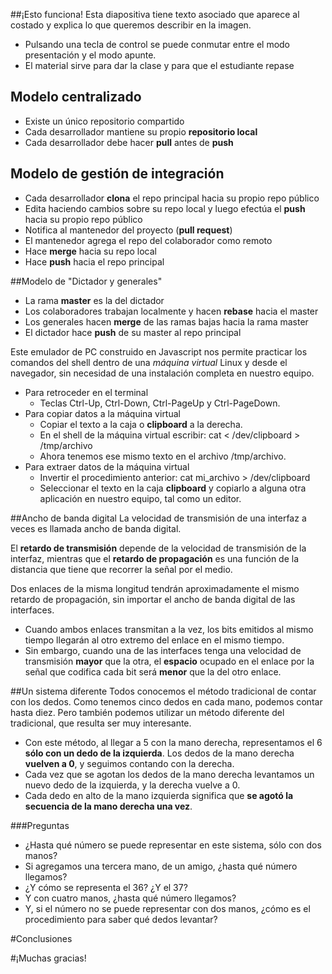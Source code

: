 




##¡Esto funciona!
Esta diapositiva tiene texto asociado que aparece al costado y explica lo que queremos describir en la imagen.

- Pulsando una tecla de control se puede conmutar entre el modo presentación y el modo apunte.
- El material sirve para dar la clase y para que el estudiante repase


## Modelo centralizado
* Existe un único repositorio compartido
* Cada desarrollador mantiene su propio **repositorio local**
* Cada desarrollador debe hacer **pull** antes de **push**


## Modelo de gestión de integración
* Cada desarrollador **clona** el repo principal hacia su propio repo público
* Edita haciendo cambios sobre su repo local y luego efectúa el **push** hacia su propio repo público
* Notifica al mantenedor del proyecto (**pull request**)
* El mantenedor agrega el repo del colaborador como remoto 
* Hace **merge** hacia su repo local
* Hace **push** hacia el repo principal


##Modelo de "Dictador y generales"
* La rama **master** es la del dictador
* Los colaboradores trabajan localmente y hacen **rebase** hacia el master
* Los generales hacen **merge** de las ramas bajas hacia la rama master
* El dictador hace **push** de su master al repo principal


Este emulador de PC construido en Javascript nos permite practicar los comandos del shell dentro de una *máquina virtual* Linux y desde el navegador, sin necesidad de 
una instalación completa en nuestro equipo.

* Para retroceder en el terminal
  - Teclas Ctrl-Up, Ctrl-Down, Ctrl-PageUp y Ctrl-PageDown.
* Para copiar datos a la máquina virtual
  - Copiar el texto a la caja o **clipboard** a la derecha.
  - En el shell de la máquina virtual escribir:
        cat < /dev/clipboard > /tmp/archivo
  - Ahora tenemos ese mismo texto en el archivo /tmp/archivo.
* Para extraer datos de la máquina virtual
  - Invertir el procedimiento anterior: 
        cat mi_archivo > /dev/clipboard
  - Seleccionar el texto en la caja **clipboard** y copiarlo a alguna otra aplicación en nuestro equipo, tal como un editor.


##Ancho de banda digital
La velocidad de transmisión de una interfaz a veces es llamada ancho de banda digital.

El **retardo de transmisión** depende de la velocidad de transmisión de la interfaz, mientras que el **retardo de propagación** es una función de la distancia que tiene que recorrer la señal por el medio.

Dos enlaces de la misma longitud tendrán aproximadamente el mismo retardo de propagación, sin importar el ancho de banda digital de las interfaces. 

* Cuando ambos enlaces transmitan a la vez, los bits emitidos al mismo tiempo llegarán al otro extremo del enlace en el mismo tiempo. 
* Sin embargo, cuando una de las interfaces tenga una velocidad de transmisión **mayor** que la otra, el **espacio** ocupado en el enlace por la señal que codifica cada bit será **menor** que la del otro enlace.


##Un sistema diferente
Todos conocemos el método tradicional de contar con los dedos. Como tenemos cinco dedos
en cada mano, podemos contar hasta diez. Pero también podemos utilizar un método diferente 
del tradicional, que resulta ser muy interesante. 

- Con este método, al llegar a 5 con la mano derecha, representamos el 6 **sólo con un dedo 
de la izquierda**. Los dedos de la mano derecha **vuelven a 0**, y seguimos contando
con la derecha. 
- Cada vez que se agotan los dedos de la mano derecha levantamos un nuevo dedo de la izquierda, y la derecha vuelve a 0.
- Cada dedo en alto de la mano izquierda significa que **se agotó la secuencia de la mano derecha una vez**.

###Preguntas
- ¿Hasta qué número se puede representar en este sistema, sólo con dos manos? 
- Si agregamos una tercera mano, de un amigo, ¿hasta qué número llegamos? 
- ¿Y cómo se representa el 36? ¿Y el 37?
- Y con cuatro manos, ¿hasta qué número llegamos? 
- Y, si el número no se puede representar con dos manos, ¿cómo es el procedimiento para saber qué dedos levantar?


#Conclusiones

#¡Muchas gracias!


